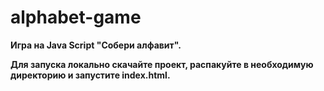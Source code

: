 # alphabet-game

**Игра на Java Script "Собери алфавит".**

**Для запуска локально скачайте проект, распакуйте в необходимую директорию и запустите index.html.**
